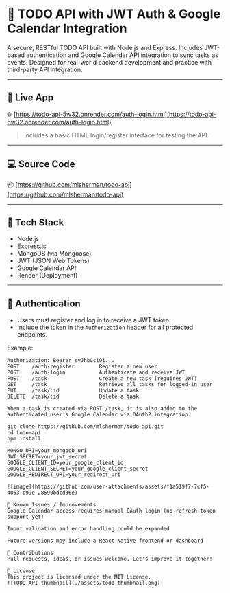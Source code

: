 # 📝 TODO API with JWT Auth & Google Calendar Integration

A secure, RESTful TODO API built with Node.js and Express. Includes JWT-based authentication and Google Calendar API integration to sync tasks as events. Designed for real-world backend development and practice with third-party API integration.

---

## 🔗 Live App

🌐 [https://todo-api-5w32.onrender.com/auth-login.html](https://todo-api-5w32.onrender.com/auth-login.html)

> Includes a basic HTML login/register interface for testing the API.

---

## 💻 Source Code

📦 [https://github.com/mlsherman/todo-api](https://github.com/mlsherman/todo-api)

---

## 🧰 Tech Stack

- Node.js
- Express.js
- MongoDB (via Mongoose)
- JWT (JSON Web Tokens)
- Google Calendar API
- Render (Deployment)

---

## 🔐 Authentication

- Users must register and log in to receive a JWT token.
- Include the token in the `Authorization` header for all protected endpoints.

Example:

```http
Authorization: Bearer eyJhbGciOi...
POST    /auth-register        Register a new user
POST    /auth-login           Authenticate and receive JWT
POST    /task                 Create a new task (requires JWT)
GET     /task                 Retrieve all tasks for logged-in user
PUT     /task/:id             Update a task
DELETE  /task/:id             Delete a task

When a task is created via POST /task, it is also added to the authenticated user's Google Calendar via OAuth2 integration.

git clone https://github.com/mlsherman/todo-api.git
cd todo-api
npm install

MONGO_URI=your_mongodb_uri
JWT_SECRET=your_jwt_secret
GOOGLE_CLIENT_ID=your_google_client_id
GOOGLE_CLIENT_SECRET=your_google_client_secret
GOOGLE_REDIRECT_URI=your_redirect_uri

![image](https://github.com/user-attachments/assets/f1a519f7-7cf5-4053-b99e-28590bdcd36e)

🚧 Known Issues / Improvements
Google Calendar access requires manual OAuth login (no refresh token support yet)

Input validation and error handling could be expanded

Future versions may include a React Native frontend or dashboard

🙌 Contributions
Pull requests, ideas, or issues welcome. Let's improve it together!

📄 License
This project is licensed under the MIT License.
![TODO API thumbnail](./assets/todo-thumbnail.png)



